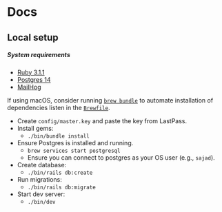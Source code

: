 # Docs

## Local setup

##### System requirements

- [Ruby 3.1.1](https://www.ruby-lang.org)
- [Postgres 14](https://www.postgresql.org/)
- [MailHog](https://github.com/mailhog/MailHog)

If using macOS, consider
running [`brew bundle`](https://github.com/Homebrew/homebrew-bundle)
to automate installation of dependencies listen in the [`Brewfile`](Brewfile).

- Create `config/master.key` and paste the key from LastPass.
- Install gems:
  - `./bin/bundle install`
- Ensure Postgres is installed and running.
  - `brew services start postgresql`
  - Ensure you can connect to postgres as your OS user (e.g., `sajad`).
- Create database:
  - `./bin/rails db:create`
- Run migrations:
  - `./bin/rails db:migrate`
- Start dev server:
  - `./bin/dev`